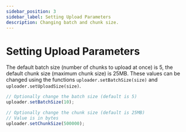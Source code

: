 ```yaml
---
sidebar_position: 3
sidebar_label: Setting Upload Parameters
description: Changing batch and chunk size.
---
```


# Setting Upload Parameters

The default batch size (number of chunks to upload at once) is 5, the default chunk size (maximum chunk size) is 25MB. These values can be changed using the functions `uploader.setBatchSize(size)` and `uploader.setUploadSize(size)`.

```js
// Optionally change the batch size (default is 5)
uploader.setBatchSize(10);

// Optionally change the chunk size (default is 25MB)
// Value is in bytes
uploader.setChunkSize(500000);
```
